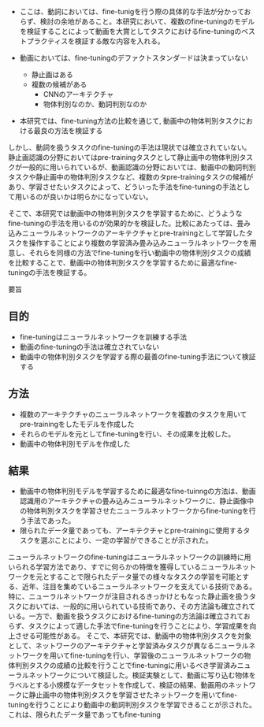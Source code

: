 * ここは、動詞においては、fine-tunigを行う際の具体的な手法が分かっておらず、検討の余地があること。本研究において、複数のfine-tuningのモデルを検証することによって動画を大賞としてタスクにおけるfine-tuningのベストプラクティスを検証する敵な内容を入れる。

* 動画においては、fine-tuningのデファクトスタンダードは決まっていない
    * 静止画はある
    * 複数の候補がある
        * CNNのアーキテクチャ
        * 物体判別なのか、動詞判別なのか
* 本研究では、fine-tuning方法の比較を通じて, 動画中の物体判別タスクにおける最良の方法を検証する

しかし、動詞を扱うタスクのfine-tuningの手法は現状では確立されていない。静止画認識の分野においてはpre-trainingタスクとして静止画中の物体判別タスクが一般的に用いられているが、動画認識の分野においては、動画中の動詞判別タスクや静止画中の物体判別タスクなど、複数のタpre-trainingタスクの候補があり、学習させたいタスクによって、どういった手法をfine-tuningの手法として用いるのが良いかは明らかになっていない。

そこで、本研究では動画中の物体判別タスクを学習するために、どうようなfine-tuningの手法を用いるのが効果的かを検証した。比較にあたっては、畳み込みニューラルネットワークのアーキテクチャとpre-trainingとして学習したタスクを操作することにより複数の学習済み畳み込みニューラルネットワークを用意し、それらを同様の方法でfine-tuningを行い動画中の物体判別タスクの成績を比較することで、動画中の物体判別タスクを学習するために最適なfine-tuningの手法を検証する。


要旨

## 目的
* fine-tuningはニューラルネットワークを訓練する手法
* 動画のfine-tuningの手法は確立されていない
* 動画中の物体判別タスクを学習する際の最善のfine-tuning手法について検証する

## 方法
* 複数のアーキテクチャのニューラルネットワークを複数のタスクを用いてpre-trainingをしたモデルを作成した
* それらのモデルを元としてfine-tuningを行い、その成果を比較した。
* 動画中の物体判別モデルを作成した

## 結果
* 動画中の物体判別モデルを学習するために最適なfine-tuinngの方法は、動画認識用のアーキテクチャの畳み込みニューラルネットワークに、静止画像中の物体判別タスクを学習させたニューラルネットワークからfine-tuningを行う手法であった。
* 限られたデータ量であっても、アーキテクチャとpre-trainingに使用するタスクを選ぶことにより、一定の学習ができることが示された。


ニューラルネットワークのfine-tuningはニューラルネットワークの訓練時に用いられる学習方法であり、すでに何らかの特徴を獲得しているニューラルネットワークを元とすることで限られたデータ量での様々なタスクの学習を可能とする、近年、注目を集めているニューラルネットワークを支えている技術である。特に、ニューラルネットワークが注目されるきっかけともなった静止画を扱うタスクにおいては、一般的に用いられている技術であり、その方法論も確立されている。一方で、動画を扱うタスクにおけるfine-tuningの方法論は確立されておらず、タスクによって適した手法でfine-tuningを行うことにより、学習成果を向上させる可能性がある。
そこで、本研究では、動画中の物体判別タスクを対象として、ネットワークのアーキテクチャと学習済みタスクが異なるニューラルネットワークを用いてfine-tuningを行い、学習後のニューラルネットワークの物体判別タスクの成績の比較を行うことでfine-tuningに用いるべき学習済みニューラルネットワークについて検証した。検証実験として、動画に写り込む物体をラベルとする小規模なデータセットを作成して、検証の結果、動画用のネットワークに静止画中の物体判別タスクを学習させたネットワークを用いてfine-tuningを行うことにより動画中の動詞判別タスクを学習できることが示された。これは、限られたデータ量であってもfine-tuning